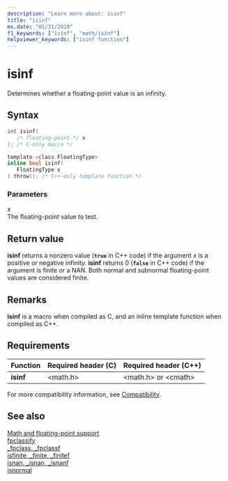 ```yaml
---
description: "Learn more about: isinf"
title: "isinf"
ms.date: "01/31/2019"
f1_keywords: ["isinf", "math/isinf"]
helpviewer_keywords: ["isinf function"]
---
```

# isinf

Determines whether a floating-point value is an infinity.

## Syntax

```C
int isinf(
   /* floating-point */ x
); /* C-only macro */

template <class FloatingType>
inline bool isinf(
   FloatingType x
) throw(); /* C++-only template function */
```

### Parameters

*x*<br/>
The floating-point value to test.

## Return value

**isinf** returns a nonzero value  (**`true`** in C++ code) if the argument *x* is a positive or negative infinity. **isinf** returns 0 (**`false`** in C++ code) if the argument is finite or a NAN. Both normal and subnormal floating-point values are considered finite.

## Remarks

**isinf** is a macro when compiled as C, and an inline template function when compiled as C++.

## Requirements

|Function|Required header (C)|Required header (C++)|
|--------------|---------------------------|-------------------------------|
|**isinf**|\<math.h>|\<math.h> or \<cmath>|

For more compatibility information, see [Compatibility](../compatibility.md).

## See also

[Math and floating-point support](../floating-point-support.md)\
[fpclassify](fpclassify.md)\
[_fpclass, _fpclassf](fpclass-fpclassf.md)\
[isfinite, _finite, _finitef](finite-finitef.md)\
[isnan, _isnan, _isnanf](isnan-isnan-isnanf.md)\
[isnormal](isnormal.md)
